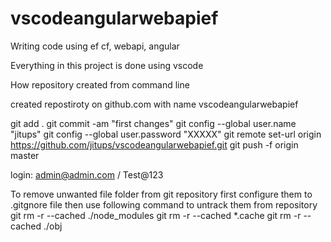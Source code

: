 # vscodeangularwebapief
Writing code using ef cf, webapi, angular

Everything in this project is done using vscode

How repository created from command line

created repostiroty on github.com with name vscodeangularwebapief

git add .
git commit -am "first changes"
git config --global user.name "jitups"
git config --global user.password "XXXXX"
git remote set-url origin https://github.com/jitups/vscodeangularwebapief.git
git push -f origin master


login: admin@admin.com / Test@123

To remove unwanted file folder from git repository
first configure them to .gitgnore file
then use following command to untrack them from repository
git rm -r --cached ./node_modules 
git rm -r --cached *.cache
git rm -r --cached ./obj 